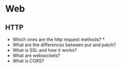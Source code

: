 # Web

## HTTP

* Which ones are the http request methods?
  *
* What are the differences between put and patch?
* What is SSL and how it works?
* What are websockets?
* What is CORS?
